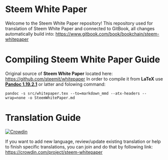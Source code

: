 # Steem White Paper

Welcome to the Steem White Paper repository!
This repository used for translation of Steem White Paper and connected to GitBook, all changes automatically build into: https://www.gitbook.com/book/bookchain/steem-whitepaper

# Compiling Steem White Paper Guide

Original source of **Steem White Paper** located here: https://github.com/steemit/whitepaper
In order to compile it from **LaTeX** use [**Pandoc 1.19.2.1**](https://pandoc.org) or latter and folowing command:
```
pandoc -s src/whitepaper.tex --to=markdown_mmd --atx-headers --wrap=none -o SteemWhitePaper.md
```

# Translation Guide

[![Crowdin](https://d322cqt584bo4o.cloudfront.net/steem-whitepaper/localized.svg)](https://crowdin.com/project/steem-whitepaper)

If you want to add new language, review/update existing translation or help to finish specific translations, you can join and do that by following link:
https://crowdin.com/project/steem-whitepaper
